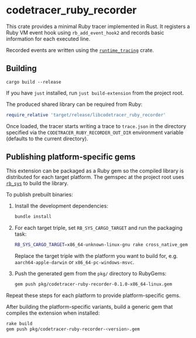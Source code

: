 # codetracer_ruby_recorder

This crate provides a minimal Ruby tracer implemented in Rust.
It registers a Ruby VM event hook using `rb_add_event_hook2` and
records basic information for each executed line.

Recorded events are written using the [`runtime_tracing`](https://github.com/metacraft-labs/runtime_tracing) crate.

## Building

```
cargo build --release
```

If you have `just` installed, run `just build-extension` from the project root.

The produced shared library can be required from Ruby:

```ruby
require_relative 'target/release/libcodetracer_ruby_recorder'
```

Once loaded, the tracer starts writing a trace to `trace.json` in the
directory specified via the `CODETRACER_RUBY_RECORDER_OUT_DIR` environment
variable (defaults to the current directory).

## Publishing platform-specific gems

This extension can be packaged as a Ruby gem so the compiled library is
distributed for each target platform. The gemspec at the project root uses
[`rb_sys`](https://github.com/oxidize-rb/rb-sys) to build the library.

To publish prebuilt binaries:

1. Install the development dependencies:

   ```bash
   bundle install
   ```

2. For each target triple, set `RB_SYS_CARGO_TARGET` and run the packaging task:

   ```bash
   RB_SYS_CARGO_TARGET=x86_64-unknown-linux-gnu rake cross_native_gem
   ```

   Replace the target triple with the platform you want to build for, e.g.
   `aarch64-apple-darwin` or `x86_64-pc-windows-msvc`.

3. Push the generated gem from the `pkg/` directory to RubyGems:

   ```bash
   gem push pkg/codetracer-ruby-recorder-0.1.0-x86_64-linux.gem
   ```

Repeat these steps for each platform to provide platform-specific gems.

After building the platform-specific variants, build a generic gem that
compiles the extension when installed:

```bash
rake build
gem push pkg/codetracer-ruby-recorder-<version>.gem
```
